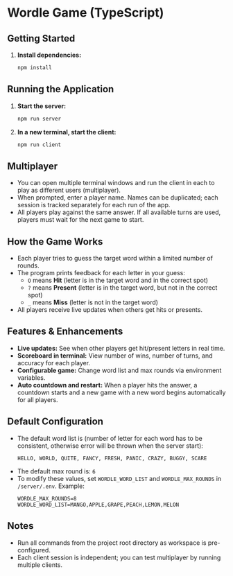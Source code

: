# Wordle Game (TypeScript)

## Getting Started

1. **Install dependencies:**

   ```bash
   npm install
   ```

## Running the Application

1. **Start the server:**

   ```bash
   npm run server
   ```

2. **In a new terminal, start the client:**

   ```bash
   npm run client
   ```

## Multiplayer

- You can open multiple terminal windows and run the client in each to play as different users (multiplayer).
- When prompted, enter a player name. Names can be duplicated; each session is tracked separately for each run of the app.
- All players play against the same answer. If all available turns are used, players must wait for the next game to start.

## How the Game Works

- Each player tries to guess the target word within a limited number of rounds.
- The program prints feedback for each letter in your guess:
  - `O` means **Hit** (letter is in the target word and in the correct spot)
  - `?` means **Present** (letter is in the target word, but not in the correct spot)
  - `_` means **Miss** (letter is not in the target word)
- All players receive live updates when others get hits or presents.

## Features & Enhancements

- **Live updates:** See when other players get hit/present letters in real time.
- **Scoreboard in terminal:** View number of wins, number of turns, and accuracy for each player.
- **Configurable game:** Change word list and max rounds via environment variables.
- **Auto countdown and restart:** When a player hits the answer, a countdown starts and a new game with a new word begins automatically for all players.

## Default Configuration

- The default word list is (number of letter for each word has to be consistent, otherwise error will be thrown when the server start):
  ```
  HELLO, WORLD, QUITE, FANCY, FRESH, PANIC, CRAZY, BUGGY, SCARE
  ```
- The default max round is: `6`
- To modify these values, set `WORDLE_WORD_LIST` and `WORDLE_MAX_ROUNDS` in `/server/.env`. Example:
  ```
  WORDLE_MAX_ROUNDS=8
  WORDLE_WORD_LIST=MANGO,APPLE,GRAPE,PEACH,LEMON,MELON
  ```

## Notes

- Run all commands from the project root directory as workspace is pre-configured.
- Each client session is independent; you can test multiplayer by running multiple clients.
